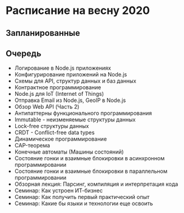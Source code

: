 # Расписание на весну 2020

## Запланированные

## Очередь

- Логирование в Node.js приложениях
- Конфигурирование приложений на Node.js
- Схемы для API, структур данных и баз данных
- Контрактное программирование
- Node.js для IoT (Internet of Things)
- Отправка Email из Node.js, GeoIP в Node.js
- Обзор Web API (Часть 2)
- Антипаттерны функционального программирования
- Immutable - неизменяемые структуры данных
- Lock-free структуры данных
- CRDT - Conflict-free data types
- Динамическое программирование
- CAP-теорема
- Конечные автоматы (Машины состояний)
- Состояние гонки и взаимные блокировки в асинхронном программировании
- Состояние гонки и взаимные блокировки в параллельном программировании
- Обзорная лекция: Парсинг, компиляция и интерпретация кода
- Семинар: Как устроен ИТ-бизнес
- Семинар: Как получить первый практический опыт
- Семинар: Какие бы языки и технологии еще освоить

